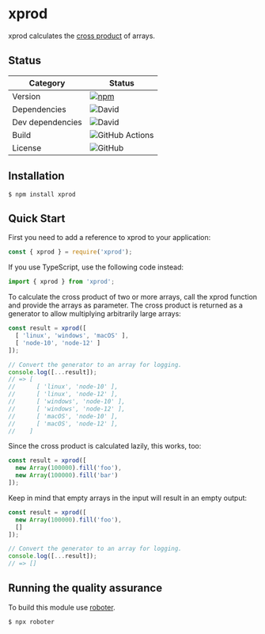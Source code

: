 # xprod

xprod calculates the [cross product](https://en.wikipedia.org/wiki/Cross_product) of arrays.

## Status

| Category         | Status                                                                                             |
| ---------------- | -------------------------------------------------------------------------------------------------- |
| Version          | [![npm](https://img.shields.io/npm/v/xprod)](https://www.npmjs.com/package/xprod)                  |
| Dependencies     | ![David](https://img.shields.io/david/thenativeweb/xprod)                                          |
| Dev dependencies | ![David](https://img.shields.io/david/dev/thenativeweb/xprod)                                      |
| Build            | ![GitHub Actions](https://github.com/thenativeweb/xprod/workflows/Release/badge.svg?branch=master) |
| License          | ![GitHub](https://img.shields.io/github/license/thenativeweb/xprod)                                |

## Installation

```shell
$ npm install xprod
```

## Quick Start

First you need to add a reference to xprod to your application:

```javascript
const { xprod } = require('xprod');
```

If you use TypeScript, use the following code instead:

```typescript
import { xprod } from 'xprod';
```

To calculate the cross product of two or more arrays, call the xprod function and provide the arrays as parameter. The cross product is returned as a generator to allow multiplying arbitrarily large arrays:

```javascript
const result = xprod([
  [ 'linux', 'windows', 'macOS' ],
  [ 'node-10', 'node-12' ]
]);

// Convert the generator to an array for logging.
console.log([...result]);
// => [
//      [ 'linux', 'node-10' ],
//      [ 'linux', 'node-12' ],
//      [ 'windows', 'node-10' ],
//      [ 'windows', 'node-12' ],
//      [ 'macOS', 'node-10' ],
//      [ 'macOS', 'node-12' ],
//    ]
```

Since the cross product is calculated lazily, this works, too:

```javascript
const result = xprod([
  new Array(100000).fill('foo'),
  new Array(100000).fill('bar')
]);
```

Keep in mind that empty arrays in the input will result in an empty output:

```javascript
const result = xprod([
  new Array(100000).fill('foo'),
  []
]);

// Convert the generator to an array for logging.
console.log([...result]);
// => []
```

## Running the quality assurance

To build this module use [roboter](https://www.npmjs.com/package/roboter).

```shell
$ npx roboter
```
